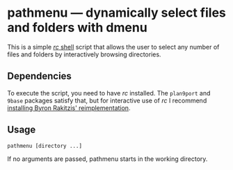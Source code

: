 # pathmenu — dynamically select files and folders with dmenu

This is a simple [*rc* shell][1] script that allows the user to select
any number of files and folders by interactively browsing directories.

[1]: https://9fans.github.io/plan9port/man/man1/rc.html

## Dependencies

To execute the script, you need to have *rc* installed.
The `plan9port` and `9base` packages satisfy that, but for interactive
use of *rc* I recommend [installing Byron Rakitzis'
reimplementation][2].

[2]: https://cosine.blue/2019-06-26-rc-shell-setup.html

## Usage

    pathmenu [directory ...]

If no arguments are passed, pathmenu starts in the working directory.
